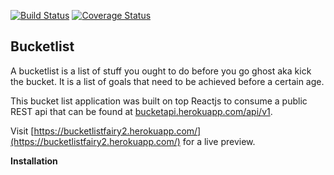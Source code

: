 [![Build Status](https://travis-ci.org/devGenie/react_bucketlist.svg?branch=master)](https://travis-ci.org/devGenie/react_bucketlist) [![Coverage Status](https://coveralls.io/repos/github/devGenie/react_bucketlist/badge.svg?branch=master)](https://coveralls.io/github/devGenie/react_bucketlist?branch=master)

## Bucketlist 
A bucketlist is a list of stuff you ought to do before you go ghost aka kick the bucket. It is a list of goals that need to be achieved before a certain age.

This bucket list application was built on top Reactjs to consume a public REST api that can be found at [bucketapi.herokuapp.com/api/v1](bucketapi.herokuapp.com/api/v1).

Visit [https://bucketlistfairy2.herokuapp.com/](https://bucketlistfairy2.herokuapp.com/) for a live preview.


**Installation**